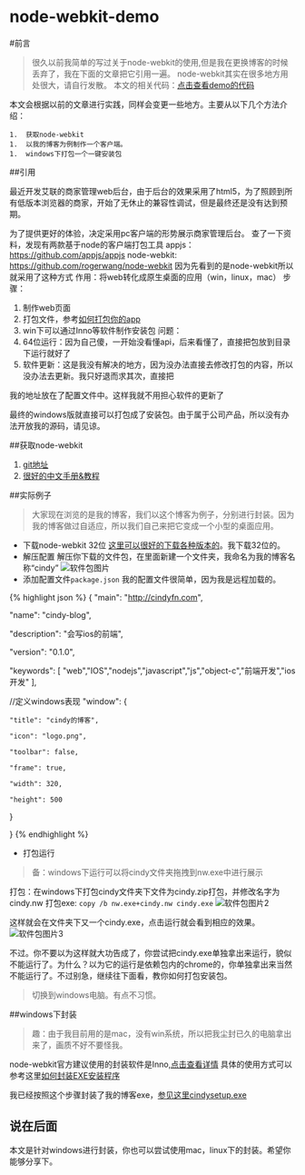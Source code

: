 node-webkit-demo
================
#前言
 >很久以前我简单的写过关于node-webkit的使用,但是我在更换博客的时候丢弃了，我在下面的文章把它引用一遍。
 >node-webkit其实在很多地方用处很大，请自行发散。
 >本文的相关代码：[点击查看demo的代码](https://github.com/icindy/node-webkit-demo)

本文会根据以前的文章进行实践，同样会变更一些地方。主要从以下几个方法介绍：

	1.  获取node-webkit
	1.  以我的博客为例制作一个客户端。
	1.  windows下打包一个一键安装包

##引用

最近开发艾联的商家管理web后台，由于后台的效果采用了html5，为了照顾到所有低版本浏览器的商家，开始了无休止的兼容性调试，但是最终还是没有达到预期。

为了提供更好的体验，决定采用pc客户端的形势展示商家管理后台。
查了一下资料，发现有两款基于node的客户端打包工具
appjs：https://github.com/appjs/appjs
node-webkit: https://github.com/rogerwang/node-webkit
因为先看到的是node-webkit所以就采用了这种方式
作用：将web转化成原生桌面的应用（win，linux，mac）
步骤：
 1. 制作web页面
 1. 打包文件，参考[如何打包你的app](https://github.com/rogerwang/node-webkit/wiki/How-to-package-and-distribute-your-apps)
 1. win下可以通过Inno等软件制作安装包
问题：
 1. 64位运行：因为自己傻，一开始没看懂api，后来看懂了，直接把包放到目录下运行就好了
 1. 软件更新：这是我没有解决的地方，因为没办法直接去修改打包的内容，所以没办法去更新。我只好退而求其次，直接把

 我的地址放在了配置文件中。这样我就不用担心软件的更新了

最终的windows版就直接可以打包成了安装包。由于属于公司产品，所以没有办法开放我的源码，请见谅。

##获取node-webkit

 1. [git地址](https://github.com/rogerwang/node-webkit)
 1. [很好的中文手册&教程](http://www.cnblogs.com/xuanhun/tag/node-webkit/)


##实际例子

 >大家现在浏览的是我的博客，我们以这个博客为例子，分别进行封装。因为我的博客做过自适应，所以我们自己来把它变成一个小型的桌面应用。

 * 下载node-webkit 32位
[这里可以很好的下载各种版本的](https://github.com/rogerwang/node-webkit/#downloads)。我下载32位的。
 * 解压配置
解压你下载的文件包，在里面新建一个文件夹，我命名为我的博客名称“cindy”
![软件包图片](http://cindyfn.com/images/post/node-webkit/image1.png)
 * 添加配置文件`package.json`
 我的配置文件很简单，因为我是远程加载的。

 {% highlight json %}
	{
  "main": "http://cindyfn.com",

  "name": "cindy-blog",

  "description": "会写ios的前端",

  "version": "0.1.0",

  "keywords": [ "web","IOS","nodejs","javascript","js","object-c","前端开发","ios开发" ],

  //定义windows表现
  "window": {

    "title": "cindy的博客",

    "icon": "logo.png",

    "toolbar": false,

    "frame": true,

    "width": 320,

    "height": 500

  }

}
 {% endhighlight %}

 * 打包运行
 >备：windows下运行可以将cindy文件夹拖拽到nw.exe中进行展示

 打包：在windows下打包cindy文件夹下文件为cindy.zip打包，并修改名字为cindy.nw
 打包exe: `copy /b nw.exe+cindy.nw cindy.exe`
 ![软件包图片2](http://cindyfn.com/images/post/node-webkit/dos2.png)

 这样就会在文件夹下又一个cindy.exe，点击运行就会看到相应的效果。
 ![软件包图片3](http://cindyfn.com/images/post/node-webkit/xg1.png)


 不过。你不要以为这样就大功告成了，你尝试把cindy.exe单独拿出来运行，貌似不能运行了。为什么？以为它的运行是依赖包内的chrome的，你单独拿出来当然不能运行了。不过别急，继续往下面看，教你如何打包安装包。

 > 切换到windows电脑。有点不习惯。

##windows下封装

 >趣：由于我目前用的是mac，没有win系统，所以把我尘封已久的电脑拿出来了，画质不好不要怪我。

 node-webkit官方建议使用的封装软件是Inno,[点击查看详情](https://github.com/rogerwang/node-webkit/wiki/How-to-package-and-distribute-your-apps#setup-on-windows)
 具体的使用方式可以参考这里[如何封装EXE安装程序](http://jingyan.baidu.com/article/36d6ed1f50ecfc1bcf4883aa.html)

 我已经按照这个步骤封装了我的博客exe，[参见这里cindysetup.exe](https://github.com/icindy/node-webkit-demo/tree/master/exe%E6%96%87%E4%BB%B6)

 ## 说在后面

 本文是针对windows进行封装，你也可以尝试使用mac，linux下的封装。希望你能够分享下。
